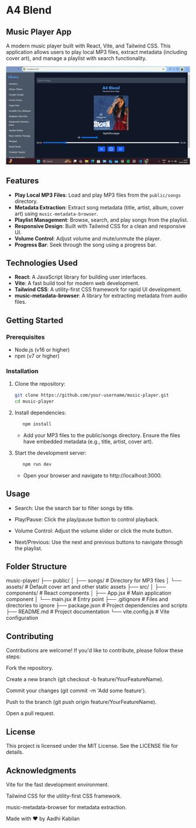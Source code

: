 # A4 Blend
## Music Player App

A modern music player built with React, Vite, and Tailwind CSS. This application allows users to play local MP3 files, extract metadata (including cover art), and manage a playlist with search functionality.

![Music Player Screenshot](./screenshot.png) <!-- Add a screenshot if available -->

## Features

- **Play Local MP3 Files**: Load and play MP3 files from the `public/songs` directory.
- **Metadata Extraction**: Extract song metadata (title, artist, album, cover art) using `music-metadata-browser`.
- **Playlist Management**: Browse, search, and play songs from the playlist.
- **Responsive Design**: Built with Tailwind CSS for a clean and responsive UI.
- **Volume Control**: Adjust volume and mute/unmute the player.
- **Progress Bar**: Seek through the song using a progress bar.

## Technologies Used

- **React**: A JavaScript library for building user interfaces.
- **Vite**: A fast build tool for modern web development.
- **Tailwind CSS**: A utility-first CSS framework for rapid UI development.
- **music-metadata-browser**: A library for extracting metadata from audio files.

## Getting Started

### Prerequisites

- Node.js (v16 or higher)
- npm (v7 or higher)

### Installation

1. Clone the repository:

   ```bash
   git clone https://github.com/your-username/music-player.git
   cd music-player
   ```
2. Install dependencies:

   ```bash
      npm install
   ```
   - Add your MP3 files to the public/songs directory. Ensure the files have embedded metadata (e.g., title, artist, cover art).

3. Start the development server:

   ```bash
      npm run dev
   ```
     - Open your browser and navigate to http://localhost:3000.



## Usage
- Search: Use the search bar to filter songs by title.

- Play/Pause: Click the play/pause button to control playback.

- Volume Control: Adjust the volume slider or click the mute button.

- Next/Previous: Use the next and previous buttons to navigate through the playlist.

## Folder Structure
music-player/
├── public/
│ ├── songs/ # Directory for MP3 files
│ └── assets/ # Default cover art and other static assets
├── src/
│ ├── components/ # React components
│ ├── App.jsx # Main application component
│ └── main.jsx # Entry point
├── .gitignore # Files and directories to ignore
├── package.json # Project dependencies and scripts
├── README.md # Project documentation
└── vite.config.js # Vite configuration

## Contributing
Contributions are welcome! If you'd like to contribute, please follow these steps:

Fork the repository.

Create a new branch (git checkout -b feature/YourFeatureName).

Commit your changes (git commit -m 'Add some feature').

Push to the branch (git push origin feature/YourFeatureName).

Open a pull request.

## License
This project is licensed under the MIT License. See the LICENSE file for details.

## Acknowledgments
Vite for the fast development environment.

Tailwind CSS for the utility-first CSS framework.

music-metadata-browser for metadata extraction.

Made with ❤️ by Aadhi Kabilan




